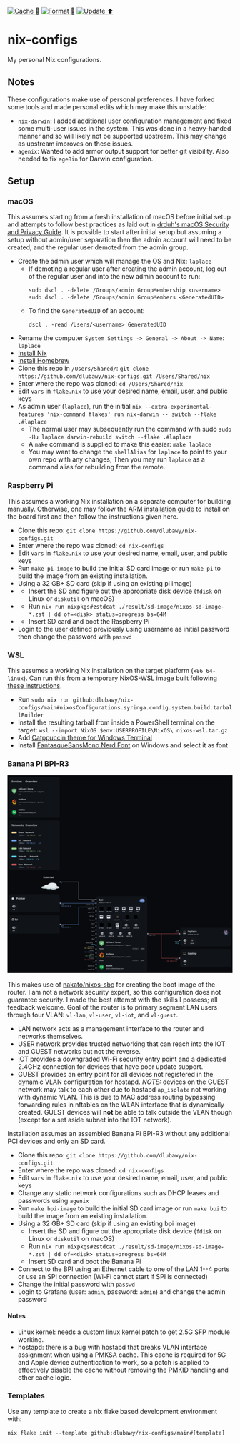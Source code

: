 [![Cache 📝](https://github.com/dlubawy/nix-configs/actions/workflows/cache.yaml/badge.svg)](https://github.com/dlubawy/nix-configs/actions/workflows/cache.yaml)
[![Format 🔎](https://github.com/dlubawy/nix-configs/actions/workflows/format.yaml/badge.svg)](https://github.com/dlubawy/nix-configs/actions/workflows/format.yaml)
[![Update ⬆️](https://github.com/dlubawy/nix-configs/actions/workflows/update.yaml/badge.svg)](https://github.com/dlubawy/nix-configs/actions/workflows/update.yaml)

# nix-configs

My personal Nix configurations.

## Notes

These configurations make use of personal preferences. I have forked some tools and made personal edits which may make this unstable:

- `nix-darwin`: I added additional user configuration management and fixed some multi-user issues in the system. This was done in a heavy-handed manner and so will likely not be supported upstream. This may change as upstream improves on these issues.
- `agenix`: Wanted to add armor output support for better git visibility. Also needed to fix `ageBin` for Darwin configuration.

## Setup

### macOS

This assumes starting from a fresh installation of macOS before initial setup and attempts to follow best practices as laid out in [drduh's macOS Security and Privacy Guide](https://github.com/drduh/macOS-Security-and-Privacy-Guide). It is possible to start after initial setup but assuming a setup without admin/user separation then the admin account will need to be created, and the regular user demoted from the admin group.

- Create the admin user which will manage the OS and Nix: `laplace`
  - If demoting a regular user after creating the admin account, log out of the regular user and into the new admin account to run:
    ```
    sudo dscl . -delete /Groups/admin GroupMembership <username>
    sudo dscl . -delete /Groups/admin GroupMembers <GeneratedUID>
    ```
  - To find the `GeneratedUID` of an account:
    ```
    dscl . -read /Users/<username> GeneratedUID
    ```
- Rename the computer `System Settings -> General -> About -> Name`: `laplace`
- [Install Nix](https://nix.dev/install-nix#install-nix)
- [Install Homebrew](https://brew.sh/)
- Clone this repo in `/Users/Shared/`: `git clone https://github.com/dlubawy/nix-configs.git /Users/Shared/nix`
- Enter where the repo was cloned: `cd /Users/Shared/nix`
- Edit `vars` in `flake.nix` to use your desired name, email, user, and public keys
- As admin user (`laplace`), run the initial `nix --extra-experimental-features 'nix-command flakes' run nix-darwin -- switch --flake .#laplace`
  - The normal user may subsequently run the command with sudo `sudo -Hu laplace darwin-rebuild switch --flake .#laplace`
  - A `make` command is supplied to make this easier: `make laplace`
  - You may want to change the `shellAlias` for `laplace` to point to your own repo with any changes;
    Then you may run `laplace` as a command alias for rebuilding from the remote.

### Raspberry Pi

This assumes a working Nix installation on a separate computer for building manually. Otherwise, one may follow the [ARM installation guide](https://nixos.wiki/wiki/NixOS_on_ARM#Installation) to install on the board first and then follow the instructions given here.

- Clone this repo: `git clone https://github.com/dlubawy/nix-configs.git`
- Enter where the repo was cloned: `cd nix-configs`
- Edit `vars` in `flake.nix` to use your desired name, email, user, and public keys
- Run `make pi-image` to build the initial SD card image or run `make pi` to build the image from an existing installation.
- Using a 32 GB+ SD card (skip if using an existing pi image)
- - Insert the SD and figure out the appropriate disk device (`fdisk` on Linux or `diskutil` on macOS)
- - Run `nix run nixpkgs#zstdcat ./result/sd-image/nixos-sd-image-*.zst | dd of=<disk> status=progress bs=64M`
- - Insert SD card and boot the Raspberry Pi
- Login to the user defined previously using username as initial password then change the password with `passwd`

### WSL

This assumes a working Nix installation on the target platform (`x86_64-linux`). Can run this from a temporary NixOS-WSL image built following [these instructions](https://nix-community.github.io/NixOS-WSL/install.html).

- Run `sudo nix run github:dlubawy/nix-configs/main#nixosConfigurations.syringa.config.system.build.tarballBuilder`
- Install the resulting tarball from inside a PowerShell terminal on the target: `wsl --import NixOS $env:USERPROFILE\NixOS\ nixos-wsl.tar.gz`
- Add [Catppuccin theme for Windows Terminal](https://github.com/catppuccin/windows-terminal/tree/main)
- Install [FantasqueSansMono Nerd Font](https://github.com/ryanoasis/nerd-fonts/releases) on Windows and select it as font

### Banana Pi BPI-R3

![Network Topology](./assets/network-topology.svg)

This makes use of [nakato/nixos-sbc](https://github.com/nakato/nixos-sbc) for creating the boot image of the router. I am not a network security expert, so this configuration does not guarantee security. I made the best attempt with the skills I possess; all feedback welcome. Goal of the router is to primary segment LAN users through four VLAN: `vl-lan`, `vl-user`, `vl-iot`, and `vl-guest`.

- LAN network acts as a management interface to the router and networks themselves.
- USER network provides trusted networking that can reach into the IOT and GUEST networks but not the reverse.
- IOT provides a downgraded Wi-Fi security entry point and a dedicated 2.4GHz connection for devices that have poor update support.
- GUEST provides an entry point for all devices not registered in the dynamic VLAN configuration for hostapd. *NOTE:* devices on the GUEST network may talk to each other due to hostapd `ap_isolate` not working with dynamic VLAN. This is due to MAC address routing bypassing forwarding rules in nftables on the WLAN interface that is dynamically created. GUEST devices will **not** be able to talk outside the VLAN though (except for a set aside subnet into the IOT network).

Installation assumes an assembled Banana Pi BPI-R3 without any additional PCI devices and only an SD card.

- Clone this repo: `git clone https://github.com/dlubawy/nix-configs.git`
- Enter where the repo was cloned: `cd nix-configs`
- Edit `vars` in `flake.nix` to use your desired name, email, user, and public keys
- Change any static network configurations such as DHCP leases and passwords using `agenix`
- Run `make bpi-image` to build the initial SD card image or run `make bpi` to build the image from an existing installation.
- Using a 32 GB+ SD card (skip if using an existing bpi image)
  - Insert the SD and figure out the appropriate disk device (`fdisk` on Linux or `diskutil` on macOS)
  - Run `nix run nixpkgs#zstdcat ./result/sd-image/nixos-sd-image-*.zst | dd of=<disk> status=progress bs=64M`
  - Insert SD card and boot the Banana Pi
- Connect to the BPI using an Ethernet cable to one of the LAN 1--4 ports or use an SPI connection (Wi-Fi cannot start if SPI is connected)
- Change the initial password with `passwd`
- Login to Grafana (user: `admin`, password: `admin`) and change the admin password

#### Notes

- Linux kernel: needs a custom linux kernel patch to get 2.5G SFP module working.
- hostapd: there is a bug with hostapd that breaks VLAN interface assignment when using a PMKSA cache. This cache is required for 5G and Apple device authentication to work, so a patch is applied to effectively disable the cache without removing the PMKID handling and other cache logic.

### Templates

Use any template to create a nix flake based development environment with:

```
nix flake init --template github:dlubawy/nix-configs/main#[template]
```
